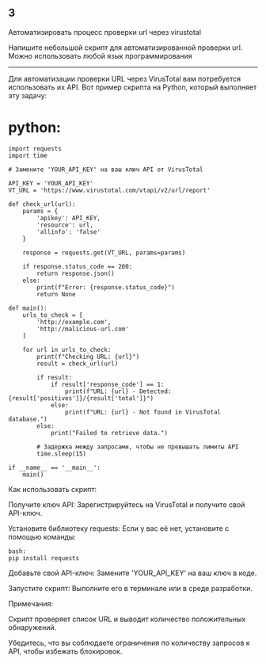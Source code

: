 ## 3

Автоматизировать процесс проверки url через virustotal

Напишите небольшой скрипт для автоматизированной проверки url.    Можно использовать любой язык программирования

___

Для автоматизации проверки URL через VirusTotal вам потребуется использовать их API. Вот пример скрипта на Python, который выполняет эту задачу:

# python:
  
    import requests
    import time
    
    # Замените 'YOUR_API_KEY' на ваш ключ API от VirusTotal
    
    API_KEY = 'YOUR_API_KEY'
    VT_URL = 'https://www.virustotal.com/vtapi/v2/url/report'
    
    def check_url(url):
        params = {
            'apikey': API_KEY,
            'resource': url,
            'allinfo': 'false'
        }
        
        response = requests.get(VT_URL, params=params)
        
        if response.status_code == 200:
            return response.json()
        else:
            print(f"Error: {response.status_code}")
            return None
    
    def main():
        urls_to_check = [
            'http://example.com',
            'http://malicious-url.com'
        ]
    
        for url in urls_to_check:
            print(f"Checking URL: {url}")
            result = check_url(url)
    
            if result:
                if result['response_code'] == 1:
                    print(f"URL: {url} - Detected: {result['positives']}/{result['total']}")
                else:
                    print(f"URL: {url} - Not found in VirusTotal database.")
            else:
                print("Failed to retrieve data.")
    
            # Задержка между запросами, чтобы не превышать лимиты API
            time.sleep(15)
    
    if __name__ == '__main__':
        main()
      
Как использовать скрипт:

Получите ключ API: Зарегистрируйтесь на VirusTotal и получите свой API-ключ.

Установите библиотеку requests: Если у вас её нет, установите с помощью команды:
  
    bash:
    pip install requests
    
Добавьте свой API-ключ: Замените 'YOUR_API_KEY' на ваш ключ в коде.

Запустите скрипт: Выполните его в терминале или в среде разработки.

Примечания:

Скрипт проверяет список URL и выводит количество положительных обнаружений.

Убедитесь, что вы соблюдаете ограничения по количеству запросов к API, чтобы избежать блокировок.


